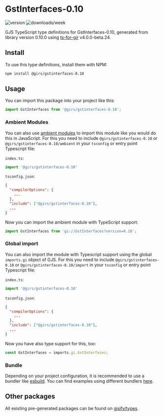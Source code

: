 
# GstInterfaces-0.10

![version](https://img.shields.io/npm/v/@girs/gstinterfaces-0.10)
![downloads/week](https://img.shields.io/npm/dw/@girs/gstinterfaces-0.10)


GJS TypeScript type definitions for GstInterfaces-0.10, generated from library version 0.10.0 using [ts-for-gir](https://github.com/gjsify/ts-for-gir) v4.0.0-beta.24.


## Install

To use this type definitions, install them with NPM:
```bash
npm install @girs/gstinterfaces-0.10
```

## Usage

You can import this package into your project like this:
```ts
import GstInterfaces from '@girs/gstinterfaces-0.10';
```

### Ambient Modules

You can also use [ambient modules](https://github.com/gjsify/ts-for-gir/tree/main/packages/cli#ambient-modules) to import this module like you would do this in JavaScript.
For this you need to include `@girs/gstinterfaces-0.10` or `@girs/gstinterfaces-0.10/ambient` in your `tsconfig` or entry point Typescript file:

`index.ts`:
```ts
import '@girs/gstinterfaces-0.10'
```

`tsconfig.json`:
```json
{
  "compilerOptions": {
    ...
  },
  "include": ["@girs/gstinterfaces-0.10"],
  ...
}
```

Now you can import the ambient module with TypeScript support: 

```ts
import GstInterfaces from 'gi://GstInterfaces?version=0.10';
```

### Global import

You can also import the module with Typescript support using the global `imports.gi` object of GJS.
For this you need to include `@girs/gstinterfaces-0.10` or `@girs/gstinterfaces-0.10/import` in your `tsconfig` or entry point Typescript file:

`index.ts`:
```ts
import '@girs/gstinterfaces-0.10'
```

`tsconfig.json`:
```json
{
  "compilerOptions": {
    ...
  },
  "include": ["@girs/gstinterfaces-0.10"],
  ...
}
```

Now you have also type support for this, too:

```ts
const GstInterfaces = imports.gi.GstInterfaces;
```

### Bundle

Depending on your project configuration, it is recommended to use a bundler like [esbuild](https://esbuild.github.io/). You can find examples using different bundlers [here](https://github.com/gjsify/ts-for-gir/tree/main/examples).

## Other packages

All existing pre-generated packages can be found on [gjsify/types](https://github.com/gjsify/types).

